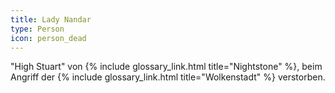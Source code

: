 ```yaml
---
title: Lady Nandar
type: Person
icon: person_dead
---
```


"High Stuart" von {% include glossary_link.html title="Nightstone" %}, beim Angriff der {% include glossary_link.html
title="Wolkenstadt" %} verstorben.
